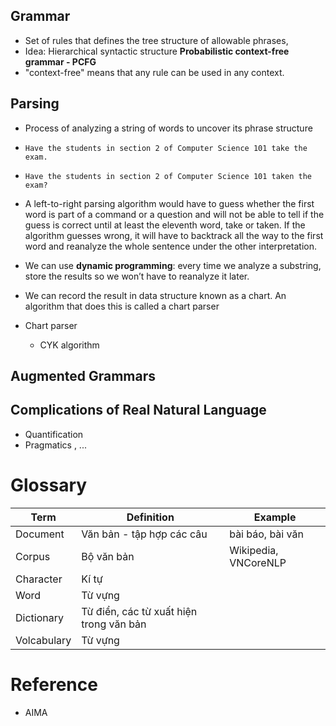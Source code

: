## Grammar
- Set of rules that defines the tree structure of allowable phrases, 
- Idea: Hierarchical syntactic structure
**Probabilistic context-free grammar - PCFG** 
- "context-free" means that any rule can be used in any context. 
## Parsing
- Process of analyzing a string of words to uncover its phrase structure

- `Have the students in section 2 of Computer Science 101 take the exam.`
- `Have the students in section 2 of Computer Science 101 taken the exam?`
- A left-to-right parsing algorithm would have to guess whether the first word is part of a command or a question and will not be able to tell if the guess is correct until at least the eleventh word, take or taken. If the algorithm guesses wrong, it will have to backtrack all the way to the first word and reanalyze the whole sentence under the other interpretation.
- We can use **dynamic programming**: every time we analyze a substring, store the results so we won’t have to reanalyze it later.
- We can record the result in data structure known as a chart. An algorithm that does this is called a chart parser
- Chart parser 
	- CYK algorithm
## Augmented Grammars
## Complications of Real Natural Language
- Quantification
- Pragmatics , ...

# Glossary

| Term        | Definition                              | Example              |
| ----------- | --------------------------------------- | -------------------- |
| Document    | Văn bản - tập hợp các câu               | bài báo, bài văn     |
| Corpus      | Bộ văn bản                              | Wikipedia, VNCoreNLP |
| Character   | Kí tự                                   |                      |
| Word        | Từ vựng                                 |                      |
| Dictionary  | Từ điển, các từ xuất hiện trong văn bản |                      |
| Volcabulary | Từ vựng                                 |                      |

# Reference
- AIMA